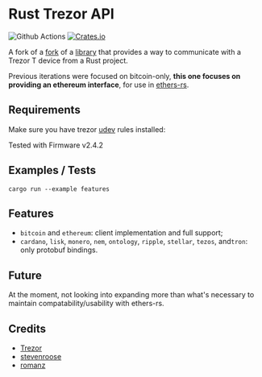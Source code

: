 # Rust Trezor API

![Github Actions](https://github.com/joshieDo/rust-trezor-api/workflows/Build/badge.svg)
[![Crates.io][crates-badge]][crates-url]

[crates-badge]: https://img.shields.io/crates/v/trezor-client.svg
[crates-url]: https://crates.io/crates/trezor-client

A fork of a [fork](https://github.com/romanz/rust-trezor-api) of a [library](https://github.com/stevenroose/rust-trezor-api) that provides a way to communicate with a Trezor T device from a Rust project.

Previous iterations were focused on bitcoin-only, **this one focuses on providing an ethereum interface**, for use in [ethers-rs](https://github.com/gakonst/ethers-rs/).

## Requirements

Make sure you have trezor [udev](https://wiki.trezor.io/Udev_rules) rules installed:

Tested with Firmware v2.4.2

## Examples / Tests

`cargo run --example features`

## Features

-   `bitcoin` and `ethereum`: client implementation and full support;
-   `cardano`, `lisk`, `monero`, `nem`, `ontology`, `ripple`, `stellar`, `tezos`, and`tron`: only protobuf bindings.

## Future

At the moment, not looking into expanding more than what's necessary to maintain compatability/usability with ethers-rs.

## Credits

-   [Trezor](https://github.com/trezor/trezor-firmware)
-   [stevenroose](https://github.com/stevenroose)
-   [romanz](https://github.com/romanz)

